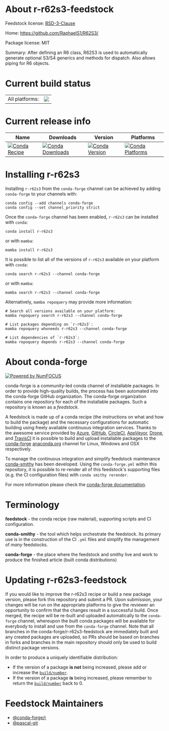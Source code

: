 About r-r62s3-feedstock
=======================

Feedstock license: [BSD-3-Clause](https://github.com/conda-forge/r-r62s3-feedstock/blob/main/LICENSE.txt)

Home: https://github.com/RaphaelS1/R62S3/

Package license: MIT

Summary: After defining an R6 class, R62S3 is used to automatically generate optional S3/S4 generics and methods for dispatch. Also allows piping for R6 objects.

Current build status
====================


<table><tr><td>All platforms:</td>
    <td>
      <a href="https://dev.azure.com/conda-forge/feedstock-builds/_build/latest?definitionId=11747&branchName=main">
        <img src="https://dev.azure.com/conda-forge/feedstock-builds/_apis/build/status/r-r62s3-feedstock?branchName=main">
      </a>
    </td>
  </tr>
</table>

Current release info
====================

| Name | Downloads | Version | Platforms |
| --- | --- | --- | --- |
| [![Conda Recipe](https://img.shields.io/badge/recipe-r--r62s3-green.svg)](https://anaconda.org/conda-forge/r-r62s3) | [![Conda Downloads](https://img.shields.io/conda/dn/conda-forge/r-r62s3.svg)](https://anaconda.org/conda-forge/r-r62s3) | [![Conda Version](https://img.shields.io/conda/vn/conda-forge/r-r62s3.svg)](https://anaconda.org/conda-forge/r-r62s3) | [![Conda Platforms](https://img.shields.io/conda/pn/conda-forge/r-r62s3.svg)](https://anaconda.org/conda-forge/r-r62s3) |

Installing r-r62s3
==================

Installing `r-r62s3` from the `conda-forge` channel can be achieved by adding `conda-forge` to your channels with:

```
conda config --add channels conda-forge
conda config --set channel_priority strict
```

Once the `conda-forge` channel has been enabled, `r-r62s3` can be installed with `conda`:

```
conda install r-r62s3
```

or with `mamba`:

```
mamba install r-r62s3
```

It is possible to list all of the versions of `r-r62s3` available on your platform with `conda`:

```
conda search r-r62s3 --channel conda-forge
```

or with `mamba`:

```
mamba search r-r62s3 --channel conda-forge
```

Alternatively, `mamba repoquery` may provide more information:

```
# Search all versions available on your platform:
mamba repoquery search r-r62s3 --channel conda-forge

# List packages depending on `r-r62s3`:
mamba repoquery whoneeds r-r62s3 --channel conda-forge

# List dependencies of `r-r62s3`:
mamba repoquery depends r-r62s3 --channel conda-forge
```


About conda-forge
=================

[![Powered by
NumFOCUS](https://img.shields.io/badge/powered%20by-NumFOCUS-orange.svg?style=flat&colorA=E1523D&colorB=007D8A)](https://numfocus.org)

conda-forge is a community-led conda channel of installable packages.
In order to provide high-quality builds, the process has been automated into the
conda-forge GitHub organization. The conda-forge organization contains one repository
for each of the installable packages. Such a repository is known as a *feedstock*.

A feedstock is made up of a conda recipe (the instructions on what and how to build
the package) and the necessary configurations for automatic building using freely
available continuous integration services. Thanks to the awesome service provided by
[Azure](https://azure.microsoft.com/en-us/services/devops/), [GitHub](https://github.com/),
[CircleCI](https://circleci.com/), [AppVeyor](https://www.appveyor.com/),
[Drone](https://cloud.drone.io/welcome), and [TravisCI](https://travis-ci.com/)
it is possible to build and upload installable packages to the
[conda-forge](https://anaconda.org/conda-forge) [anaconda.org](https://anaconda.org/)
channel for Linux, Windows and OSX respectively.

To manage the continuous integration and simplify feedstock maintenance
[conda-smithy](https://github.com/conda-forge/conda-smithy) has been developed.
Using the ``conda-forge.yml`` within this repository, it is possible to re-render all of
this feedstock's supporting files (e.g. the CI configuration files) with ``conda smithy rerender``.

For more information please check the [conda-forge documentation](https://conda-forge.org/docs/).

Terminology
===========

**feedstock** - the conda recipe (raw material), supporting scripts and CI configuration.

**conda-smithy** - the tool which helps orchestrate the feedstock.
                   Its primary use is in the construction of the CI ``.yml`` files
                   and simplify the management of *many* feedstocks.

**conda-forge** - the place where the feedstock and smithy live and work to
                  produce the finished article (built conda distributions)


Updating r-r62s3-feedstock
==========================

If you would like to improve the r-r62s3 recipe or build a new
package version, please fork this repository and submit a PR. Upon submission,
your changes will be run on the appropriate platforms to give the reviewer an
opportunity to confirm that the changes result in a successful build. Once
merged, the recipe will be re-built and uploaded automatically to the
`conda-forge` channel, whereupon the built conda packages will be available for
everybody to install and use from the `conda-forge` channel.
Note that all branches in the conda-forge/r-r62s3-feedstock are
immediately built and any created packages are uploaded, so PRs should be based
on branches in forks and branches in the main repository should only be used to
build distinct package versions.

In order to produce a uniquely identifiable distribution:
 * If the version of a package **is not** being increased, please add or increase
   the [``build/number``](https://docs.conda.io/projects/conda-build/en/latest/resources/define-metadata.html#build-number-and-string).
 * If the version of a package **is** being increased, please remember to return
   the [``build/number``](https://docs.conda.io/projects/conda-build/en/latest/resources/define-metadata.html#build-number-and-string)
   back to 0.

Feedstock Maintainers
=====================

* [@conda-forge/r](https://github.com/orgs/conda-forge/teams/r/)
* [@pascal-git](https://github.com/pascal-git/)

